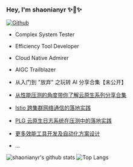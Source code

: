 ### Hey, I'm shaonianyr ✨🚀✨

[![Github](https://img.shields.io/github/followers/shaonianyr?label=Follow&style=social)](https://github.com/shaonianyr)

- Complex System Tester
- Efficiency Tool Developer
- Cloud Native Admirer
- AIGC Trailblazer

- 从入门到 "放弃" 之玩转 AI 分享合集【未公开】
- [从性能压测的角度带你了解云原生系列分享合集](https://testerhome.com/topics/34062)
- [Istio 跨集群网络通信的落地实践](https://testerhome.com/topics/34442)
- [PLG 云原生日志系统在压测中的落地实践](https://testerhome.com/topics/34234)
- [更多效能工具开发及自动化方案设计](https://testerhome.com/shaonianyr)
- ...

<!--
![shaonianyr's github stats](https://github-readme-stats-git-masterrstaa-rickstaa.vercel.app/api?username=shaonianyr&show_icons=true&count_private=true&line_height=21&hide_border=true&theme=vue)
![Top Langs](https://https://github-readme-stats-git-masterrstaa-rickstaa.vercel.app/api/top-langs/?username=shaonianyr&hide=html&exclude_repo=python_vim&hide_border=true&layout=compact&theme=vue)
-->
<!-- 注释 [![trophy](https://github-profile-trophy.vercel.app/?username=shaonianyr&theme=flat&column=10&margin-w=10)](https://github.com/shaonianyr) -->

![shaonianyr's github stats](https://github-readme-stats-git-masterrstaa-rickstaa.vercel.app/api?username=shaonianyr&show_icons=true&count_private=true&line_height=40&hide_border=true&theme=vue)
![Top Langs](https://github-readme-stats-git-masterrstaa-rickstaa.vercel.app/api/top-langs/?username=shaonianyr&hide=html&exclude_repo=python_vim&hide_border=true&theme=vue)
